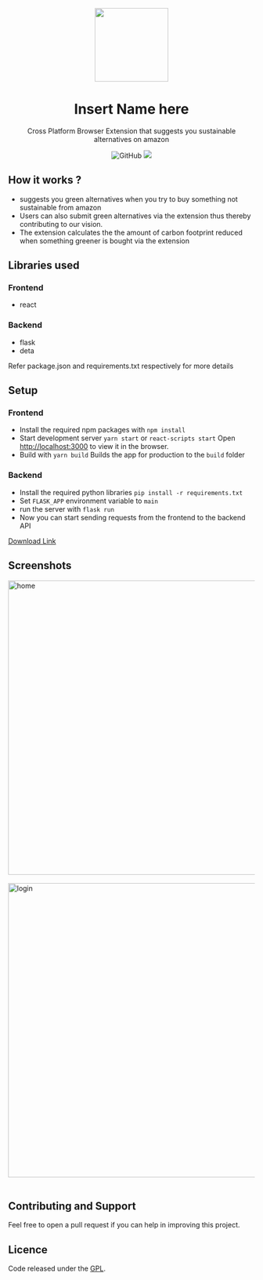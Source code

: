 <div align="center"><img width="150" src="assets/logo.png" /></div>
<h1 align="center">Insert Name here</h1>
<p align="center">Cross Platform Browser Extension that suggests you sustainable alternatives on amazon</p>
<div align="center">
  <img alt="GitHub" src="https://img.shields.io/github/license/mdb571/tuplesquad?style=flat-square">
<a href="https://hits.seeyoufarm.com"><img src="https://hits.seeyoufarm.com/api/count/incr/badge.svg?url=https%3A%2F%2Fgithub.com%2Fmdb571%2Fthreadunni&count_bg=%2379C83D&title_bg=%23555555&icon=&icon_color=%23E7E7E7&title=hits&edge_flat=true"/></a>
</div>
<!-- <h3 align="center">Made by <a href="https://github.com/mdb571">@mdb571⚡</a> & <a href="https://github.com/bmnidhin">@bmnidhin:rocket:</a></h3> -->

## How it works ?
-  <Insert Name> suggests you green alternatives when you try to buy something not sustainable from amazon
- Users can also submit green alternatives via the extension thus thereby contributing to our vision.
- The extension calculates the the amount of carbon footprint reduced when something greener is bought via the extension

## Libraries used
### Frontend
- react
  
### Backend
- flask 
- deta

Refer package.json and requirements.txt respectively for more details

## Setup
### Frontend
- Install the required npm packages with `npm install`
- Start development server `yarn start` or `react-scripts start`
  Open [http://localhost:3000](http://localhost:3000) to view it in the browser.
- Build with `yarn build`
  Builds the app for production to the `build` folder 
  
### Backend 
- Install the required python libraries `pip install -r requirements.txt`
- Set `FLASK_APP` environment variable to `main`
- run the server with `flask run`
- Now you can start sending requests from the frontend to the backend API

[Download Link](https://threadunni.tech) 
## Screenshots

<div>
  <img width="600" src="assets/home.png" alt="home" />
</div>
<br/>


<div>
  <img width="600" src="assets/login.png" alt="login" />
</div>
<br/>


## Contributing and Support

Feel free to open a pull request if you can help in improving this project.


## Licence

Code released under the [GPL](LICENSE).
